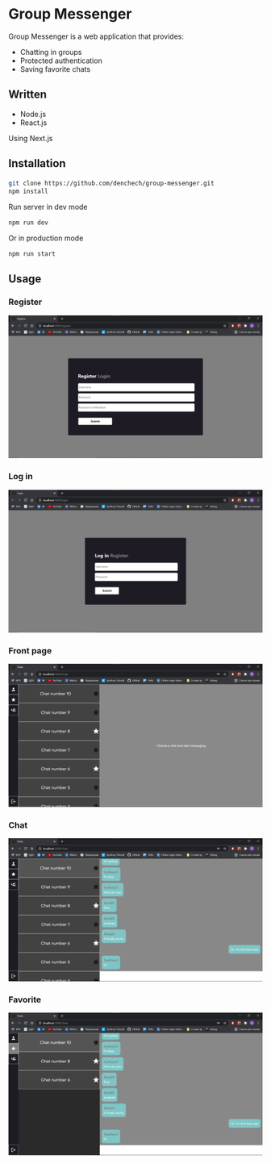 # Group Messenger

Group Messenger is a web application that provides:

* Chatting in groups
* Protected authentication
* Saving favorite chats

## Written

* Node.js
* React.js

Using Next.js

## Installation

```bash
git clone https://github.com/denchech/group-messenger.git
npm install
```

Run server in dev mode
```bash
npm run dev
```

Or in production mode
```bash
npm run start
```

## Usage

### Register
![register](.github/register.png)

### Log in
![login](.github/login.png)

### Front page
![front-page](.github/front-page.png)

### Chat
![chat](.github/chat.png)

### Favorite
![favorite](.github/favorite.png)

